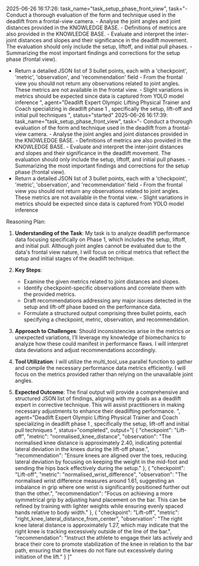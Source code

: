 2025-06-26 16:17:26: task_name="task_setup_phase_front_view", task="- Conduct a thorough evaluation of the form and technique used in the deadlift from a frontal-view camera. - Analyse the joint angles and joint distances provided in the KNOWLEDGE BASE. - Definitions of metrics are also provided in the KNOWLEDGE BASE. - Evaluate and interpret the inter-joint distances and slopes and their significance in the deadlift movement. The evaluation should only include the setup, liftoff, and initial pull phases. - Summarizing the most important findings and corrections for the setup phase (frontal view).
- Return a detailed JSON list of 3 bullet points, each with a 'checkpoint', 'metric', 'observation', and 'recommendation' field - From the frontal view you should not return any observations related to joint angles. These metrics are not available in the frontal view. - Slight variations in metrics should be expected since data is captured from YOLO model inference
", agent="Deadlift Expert Olympic Lifting Physical Trainer and Coach specializing in deadlift phase 1 , specifically the setup, lift-off and initial pull techniques
", status="started"
2025-06-26 16:17:39: task_name="task_setup_phase_front_view", task="- Conduct a thorough evaluation of the form and technique used in the deadlift from a frontal-view camera. - Analyse the joint angles and joint distances provided in the KNOWLEDGE BASE. - Definitions of metrics are also provided in the KNOWLEDGE BASE. - Evaluate and interpret the inter-joint distances and slopes and their significance in the deadlift movement. The evaluation should only include the setup, liftoff, and initial pull phases. - Summarizing the most important findings and corrections for the setup phase (frontal view).
- Return a detailed JSON list of 3 bullet points, each with a 'checkpoint', 'metric', 'observation', and 'recommendation' field - From the frontal view you should not return any observations related to joint angles. These metrics are not available in the frontal view. - Slight variations in metrics should be expected since data is captured from YOLO model inference


Reasoning Plan:
1. **Understanding of the Task**: My task is to analyze deadlift performance data focusing specifically on Phase 1, which includes the setup, liftoff, and initial pull. Although joint angles cannot be evaluated due to the data's frontal view nature, I will focus on critical metrics that reflect the setup and initial stages of the deadlift technique. 

2. **Key Steps**:
   - Examine the given metrics related to joint distances and slopes. 
   - Identify checkpoint-specific observations and correlate them with the provided metrics.
   - Draft recommendations addressing any major issues detected in the setup and lift-off phase based on the performance data.
   - Formulate a structured output comprising three bullet points, each specifying a checkpoint, metric, observation, and recommendation.

3. **Approach to Challenges**: Should inconsistencies arise in the metrics or unexpected variations, I’ll leverage my knowledge of biomechanics to analyze how these could manifest in performance flaws. I will interpret data deviations and adjust recommendations accordingly.

4. **Tool Utilization**: I will utilize the multi_tool_use.parallel function to gather and compile the necessary performance data metrics efficiently. I will focus on the metrics provided rather than relying on the unavailable joint angles.

5. **Expected Outcome**: The final output will provide a comprehensive and structured JSON list of findings, aligning with my goals as a deadlift expert in corrective technique. This will assist practitioners in making necessary adjustments to enhance their deadlifting performance.
", agent="Deadlift Expert Olympic Lifting Physical Trainer and Coach specializing in deadlift phase 1 , specifically the setup, lift-off and initial pull techniques
", status="completed", output="[
  {
    "checkpoint": "Lift-off",
    "metric": "normalised_knee_distance",
    "observation": "The normalised knee distance is approximately 2.40, indicating potential lateral deviation in the knees during the lift-off phase.",
    "recommendation": "Ensure knees are aligned over the toes, reducing lateral deviation by focusing on keeping the weight in the mid-foot and sending the hips back effectively during the setup."
  },
  {
    "checkpoint": "Lift-off",
    "metric": "normalised_wrist_difference",
    "observation": "The normalised wrist difference measures around 1.61, suggesting an imbalance in grip where one wrist is significantly positioned further out than the other.",
    "recommendation": "Focus on achieving a more symmetrical grip by adjusting hand placement on the bar. This can be refined by training with lighter weights while ensuring evenly spaced hands relative to body width."
  },
  {
    "checkpoint": "Lift-off",
    "metric": "right_knee_lateral_distance_from_center",
    "observation": "The right knee lateral distance is approximately 1.27, which may indicate that the right knee is tracking excessively outside of the line of the bar.",
    "recommendation": "Instruct the athlete to engage their lats actively and brace their core to promote stabilization of the knee in relation to the bar path, ensuring that the knees do not flare out excessively during initiation of the lift."
  }
]"
